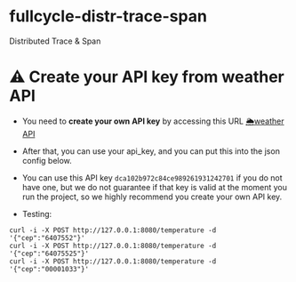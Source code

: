 # fullcycle-distr-trace-span
Distributed Trace &amp; Span

# ⚠️ Create your API key from weather API

- You need to **create your own API key** by accessing this URL [🌦️weather API](https://www.weatherapi.com/signup.aspx)
- After that, you can use your api_key, and you can put this into the json config below.
- You can use this API key `dca102b972c84ce989261931242701` if you do not have one, but we do not guarantee if that key
  is valid at the moment you run the project, so we highly recommend you create your own API key.

- Testing:
```shell
curl -i -X POST http://127.0.0.1:8080/temperature -d '{"cep":"6407552"}'
curl -i -X POST http://127.0.0.1:8080/temperature -d '{"cep":"64075525"}'
curl -i -X POST http://127.0.0.1:8080/temperature -d '{"cep":"00001033"}'
```

